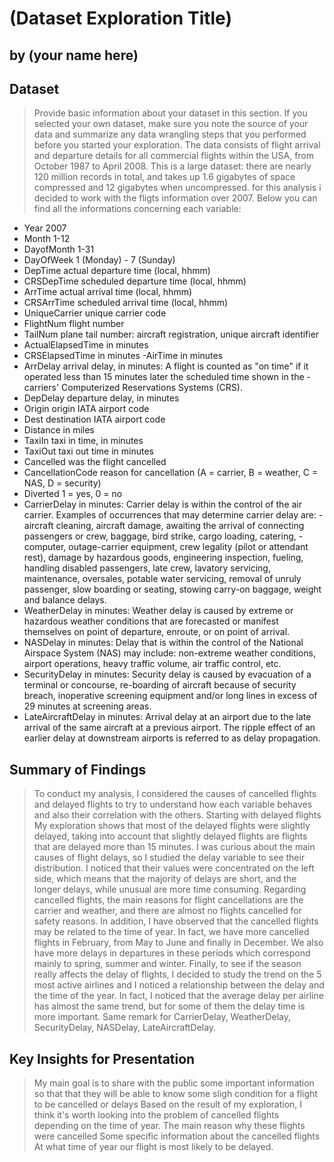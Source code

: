 # (Dataset Exploration Title)
## by (your name here)


## Dataset

> Provide basic information about your dataset in this section. If you selected your own dataset, make sure you note the source of your data and summarize any data wrangling steps that you performed before you started your exploration.
The data consists of flight arrival and departure details for all commercial flights within the USA, from October 1987 to April 2008. This is a large dataset: there are nearly 120 million records in total, and takes up 1.6 gigabytes of space compressed and 12 gigabytes when uncompressed.
for this analysis i decided to work with the fligts information over 2007. Below you can find all the informations concerning each variable:
- Year 2007
- Month 1-12
- DayofMonth 1-31
- DayOfWeek 1 (Monday) - 7 (Sunday)
- DepTime actual departure time (local, hhmm)
- CRSDepTime scheduled departure time (local, hhmm)
- ArrTime actual arrival time (local, hhmm)
- CRSArrTime scheduled arrival time (local, hhmm)
- UniqueCarrier unique carrier code
- FlightNum flight number
- TailNum plane tail number: aircraft registration, unique aircraft identifier
- ActualElapsedTime in minutes
- CRSElapsedTime in minutes
-AirTime in minutes
- ArrDelay arrival delay, in minutes: A flight is counted as "on time" if it operated less than 15 minutes later the scheduled time shown in the -carriers' Computerized Reservations Systems (CRS).
- DepDelay departure delay, in minutes
- Origin origin IATA airport code
- Dest destination IATA airport code
- Distance in miles
- TaxiIn taxi in time, in minutes
- TaxiOut taxi out time in minutes
- Cancelled was the flight cancelled
- CancellationCode reason for cancellation (A = carrier, B = weather, C = NAS, D = security)
- Diverted 1 = yes, 0 = no
- CarrierDelay in minutes: Carrier delay is within the control of the air carrier. Examples of occurrences that may determine carrier delay are: -aircraft cleaning, aircraft damage, awaiting the arrival of connecting passengers or crew, baggage, bird strike, cargo loading, catering, -computer, outage-carrier equipment, crew legality (pilot or attendant rest), damage by hazardous goods, engineering inspection, fueling, handling disabled passengers, late crew, lavatory servicing, maintenance, oversales, potable water servicing, removal of unruly passenger, slow boarding or seating, stowing carry-on baggage, weight and balance delays.
- WeatherDelay in minutes: Weather delay is caused by extreme or hazardous weather conditions that are forecasted or manifest themselves on point of departure, enroute, or on point of arrival.
- NASDelay in minutes: Delay that is within the control of the National Airspace System (NAS) may include: non-extreme weather conditions, airport operations, heavy traffic volume, air traffic control, etc.
- SecurityDelay in minutes: Security delay is caused by evacuation of a terminal or concourse, re-boarding of aircraft because of security breach, inoperative screening equipment and/or long lines in excess of 29 minutes at screening areas.
- LateAircraftDelay in minutes: Arrival delay at an airport due to the late arrival of the same aircraft at a previous airport. The ripple effect of an earlier delay at downstream airports is referred to as delay propagation.

## Summary of Findings
 
> To conduct my analysis, I considered the causes of cancelled flights and delayed flights to try to understand how each variable behaves and also their correlation with the others. 
    Starting with delayed flights
    My exploration shows that most of the delayed flights were slightly delayed, taking into account that slightly delayed flights are flights that are delayed more than 15 minutes. I was curious about the main causes of flight delays, so I studied the delay variable to see their distribution. I noticed that their values were concentrated on the left side, which means that the majority of delays are short, and the longer delays, while unusual  are more time consuming.
    Regarding cancelled flights, the main reasons for flight cancellations are the carrier and weather, and there are almost no flights cancelled for safety reasons.
    In addition, I have observed that the cancelled flights may be related to the time of year. In fact, we have more cancelled flights in February, from May to June and finally in December. We also have more delays in departures in these periods which correspond mainly to spring, summer and winter.
    Finally, to see if the season really affects the delay of flights, I decided to study the trend on the 5 most active airlines and I noticed a relationship between the delay and the time of the year. In fact, I noticed that the average delay per airline has almost the same trend, but for some of them the delay time is more important. Same remark for CarrierDelay, WeatherDelay, SecurityDelay, NASDelay, LateAircraftDelay.

  
 

## Key Insights for Presentation
>My main goal is to share with the public some important information so that that they will be able to know some sligh condition for a flight to be cancelled or delays
>Based on the result of my exploration, I think it's worth looking into the problem of cancelled flights depending on the time of year.
>The main reason why these flights were cancelled
>Some specific information about the cancelled flights
>At what time of year our flight is most likely to be delayed.
